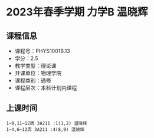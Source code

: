 # 2023年春季学期 力学B 温晓辉






## 课程信息

- 课程号：PHYS1001B.13
- 学分：2.5
- 教学类型：理论课
- 开课单位：物理学院
- 课程类别：通修
- 课程层次：本科计划内课程

## 上课时间

```
1~9,11~12周 3A211 :1(1,2) 温晓辉
1~4,6~12周 3A211 :4(8,9) 温晓辉
```

